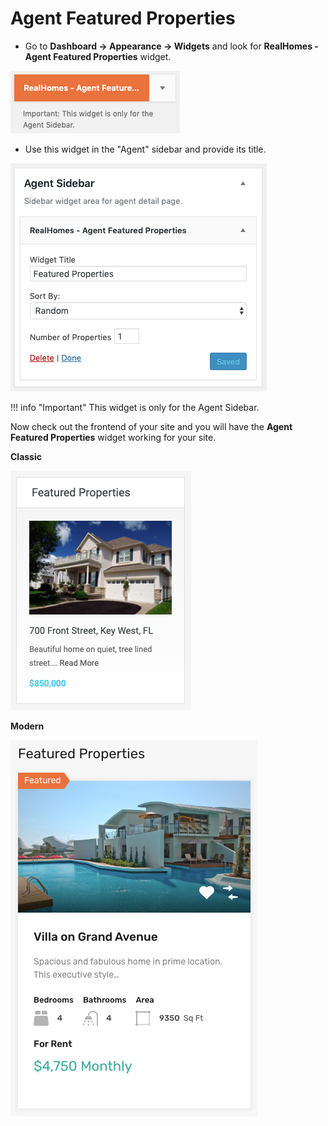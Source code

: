 # Agent Featured Properties

- Go to **Dashboard → Appearance → Widgets** and look for **RealHomes - Agent Featured Properties** widget.

![Real Homes Documentation](images/widgets/agent-featured-properties-widget.png)

- Use this widget in the "Agent" sidebar and provide its title.

![Real Homes Documentation](images/widgets/agent-featured-properties-widget-settings.png)

!!! info "Important"
    This widget is only for the Agent Sidebar.

Now check out the frontend of your site and you will have the **Agent Featured Properties** widget working for your site.

**Classic**

![Real Homes Documentation](images/widgets/agent-featured-properties-widget-frontend.png)

**Modern**

![Real Homes Documentation](images/widgets/agent-featured-properties-widget-frontend-mod.png)